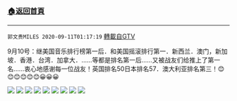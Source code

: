 ﻿###  [:house:返回首頁](https://github.com/ourhimalayas/txt)
---

`郭文贵MILES 2020-09-11T01:17:19` [轉載自GTV](https://gtv.org/web/#/UserInfo/5e596957357cc612d35a8044)

9月10号：继美国音乐排行榜第一后．和美国摇滚排行第一．新西兰．澳门，新加坡．香港．台湾．加拿大．……等都是排名第一后……又被战友们给推上了第一名……衷心地感谢每一位战友！英国排名50日本排名57．澳大利亚排名第三！😊😊😊😊😊😊😀😀😀

![](https://filegroup.gtv.org/cdn-cgi/image/width=600/https://filegroup.gtv.org/group3/default/20200911/01/17/0/6c9431a5a7269ea11c91740e14b4892c.jpeg)
![](https://filegroup.gtv.org/cdn-cgi/image/width=600/https://filegroup.gtv.org/group3/default/20200911/01/17/0/93918e05220d71c1ddfecf03a3635b76.jpeg)
![](https://filegroup.gtv.org/cdn-cgi/image/width=600/https://filegroup.gtv.org/group3/default/20200911/01/17/0/189b8d833db5a6335ae1165b1429c429.jpeg)
![](https://filegroup.gtv.org/cdn-cgi/image/width=600/https://filegroup.gtv.org/group3/default/20200911/01/17/0/227cddf63eb023271f2e6cd34bdeaad9.jpeg)
![](https://filegroup.gtv.org/cdn-cgi/image/width=600/https://filegroup.gtv.org/group3/default/20200911/01/17/0/5fefed6d29632ad7a28793596f295f0f.jpeg)
![](https://filegroup.gtv.org/cdn-cgi/image/width=600/https://filegroup.gtv.org/group3/default/20200911/01/17/0/0a359d81bdf5bb7c11a57e2e20592c23.jpeg)
![](https://filegroup.gtv.org/cdn-cgi/image/width=600/https://filegroup.gtv.org/group3/default/20200911/01/17/0/17a0128ad30809a2d6400b0abfd19778.jpeg)
![](https://filegroup.gtv.org/cdn-cgi/image/width=600/https://filegroup.gtv.org/group3/default/20200911/01/17/0/10318b636914fb590126118e297baff9.jpeg)
![](https://filegroup.gtv.org/cdn-cgi/image/width=600/https://filegroup.gtv.org/group3/default/20200911/01/17/0/ace93cd664346dfed0aaef8c9815e23e.jpeg)
